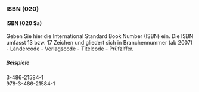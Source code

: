 ### ISBN (020)  

#### ISBN (020 $a)  
Geben Sie hier die International Standard Book Number (ISBN) ein. Die ISBN umfasst 13 bzw. 17 Zeichen und gliedert sich in Branchennummer (ab 2007) - Ländercode - Verlagscode - Titelcode - Prüfziffer.   

##### Beispiele   
3-486-21584-1   
978-3-486-21584-1
